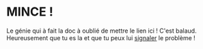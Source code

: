 # MINCE ! 

Le génie qui à fait la doc à oublié de mettre le lien ici ! C'est balaud. Heureusement que tu es la et que tu peux lui [signaler](organisation/contacts.md) le problème !